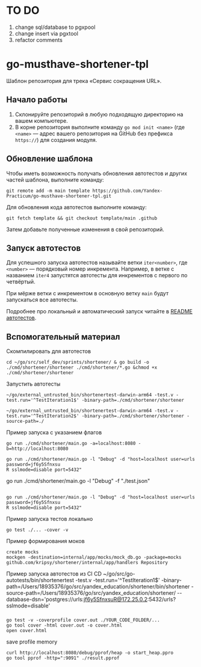 # TO DO

1. change sql/database to pgxpool
2. change insert via pgxtool
3. refactor comments

# go-musthave-shortener-tpl

Шаблон репозитория для трека «Сервис сокращения URL».

## Начало работы

1. Склонируйте репозиторий в любую подходящую директорию на вашем компьютере.
2. В корне репозитория выполните команду `go mod init <name>` (где `<name>` — адрес вашего репозитория на GitHub без префикса `https://`) для создания модуля.

## Обновление шаблона

Чтобы иметь возможность получать обновления автотестов и других частей шаблона, выполните команду:

```
git remote add -m main template https://github.com/Yandex-Practicum/go-musthave-shortener-tpl.git
```

Для обновления кода автотестов выполните команду:

```
git fetch template && git checkout template/main .github
```

Затем добавьте полученные изменения в свой репозиторий.

## Запуск автотестов

Для успешного запуска автотестов называйте ветки `iter<number>`, где `<number>` — порядковый номер инкремента. Например, в ветке с названием `iter4` запустятся автотесты для инкрементов с первого по четвёртый.

При мёрже ветки с инкрементом в основную ветку `main` будут запускаться все автотесты.

Подробнее про локальный и автоматический запуск читайте в [README автотестов](https://github.com/Yandex-Practicum/go-autotests).

## Вспомогательный материал

Скомпилировать для автотестов

```
cd ~/go/src/self_dev/sprints/shortener/ & go build -o ./cmd/shortener/shortener ./cmd/shortener/*.go &chmod +x ./cmd/shortener/shortener
```

Запустить автотесты

```
~/go/external_untrusted_bin/shortenertest-darwin-arm64 -test.v -test.run='^TestIteration1$' -binary-path=./cmd/shortener/shortener
```

```
~/go/external_untrusted_bin/shortenertest-darwin-arm64 -test.v -test.run='^TestIteration2$' -binary-path=./cmd/shortener/shortener -source-path=./
```

Пример запуска с указанием флагов

```
go run ./cmd/shortener/main.go -a=localhost:8080 -b=http://localhost:8080
```

```
go run ./cmd/shortener/main.go -l "Debug" -d "host=localhost user=urls password=jf6y5Sfnxsu
R sslmode=disable port=5432"

```

go run ./cmd/shortener/main.go -l "Debug" -f "./test.json"

```

go run ./cmd/shortener/main.go -l "Debug" -d "host=localhost user=urls password=jf6y5Sfnxsu
R sslmode=disable port=5432"
```

Пример запуска тестов локально

```
go test ./... -cover -v
```

Пример формирования моков

```
create mocks
mockgen -destination=internal/app/mocks/mock_db.go -package=mocks github.com/kripsy/shortener/internal/app/handlers Repository
```

Пример запуска автотестов из CI CD
~/go/src/go-autotests/bin/shortenertest -test.v -test.run='^TestIteration1$' -binary-path=/Users/18935376/go/src/yandex_education/shortener/bin/shortener -source-path=/Users/18935376/go/src/yandex_education/shortener/ --database-dsn='postgres://urls:jf6y5SfnxsuR@172.25.0.2:5432/urls?sslmode=disable'

###

```
go test -v -coverprofile cover.out ./YOUR_CODE_FOLDER/...
go tool cover -html cover.out -o cover.html
open cover.html
```

save profile memory
```
curl http://localhost:8080/debug/pprof/heap -o start_heap.ppro
go tool pprof -http=":9091" ./result.pprof 
```
